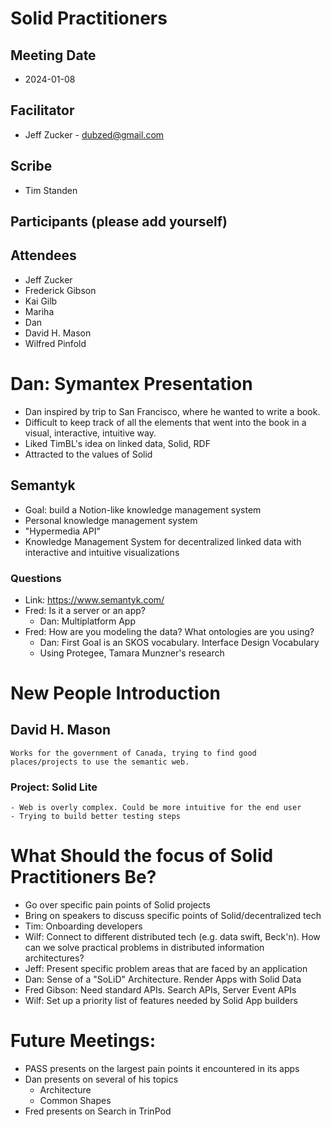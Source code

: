  # Solid Practitioners

## Meeting Date
* 2024-01-08


## Facilitator 
* Jeff Zucker - dubzed@gmail.com

## Scribe
* Tim Standen

## Participants (please add yourself)

## Attendees
  - Jeff Zucker
  - Frederick Gibson
  - Kai Gilb
  - Mariha
  - Dan
  - David H. Mason
  - Wilfred Pinfold

# Dan: Symantex Presentation

  - Dan inspired by trip to San Francisco, where he wanted to write a book.
  - Difficult to keep track of all the elements that went into the book in a visual, interactive, intuitive way.
  - Liked TimBL's idea on linked data, Solid, RDF
  - Attracted to the values of Solid
## Semantyk
  - Goal: build a Notion-like knowledge management system
  - Personal knowledge management system
  - "Hypermedia API"
  - Knowledge Management System for decentralized linked data with interactive and intuitive visualizations
### Questions
  - Link: https://www.semantyk.com/
  - Fred: Is it a server or an app?
    - Dan: Multiplatform App
  - Fred: How are you modeling the data? What ontologies are you using?
    - Dan: First Goal is an SKOS vocabulary. Interface Design Vocabulary
    - Using Protegee, Tamara Munzner's research

# New People Introduction

  ## David H. Mason
    Works for the government of Canada, trying to find good places/projects to use the semantic web.
  ### Project: Solid Lite
    - Web is overly complex. Could be more intuitive for the end user
    - Trying to build better testing steps

# What Should the focus of Solid Practitioners Be?

  - Go over specific pain points of Solid projects
  - Bring on speakers to discuss specific points of Solid/decentralized tech
  - Tim: Onboarding developers
  - Wilf: Connect to different distributed tech (e.g. data swift, Beck'n). How can we solve practical problems in distributed information architectures?
  - Jeff: Present specific problem areas that are faced by an application
  - Dan: Sense of a "SoLiD" Architecture. Render Apps with Solid Data
  - Fred Gibson: Need standard APIs. Search APIs, Server Event APIs
  - Wilf: Set up a priority list of features needed by Solid App builders

# Future Meetings:
  - PASS presents on the largest pain points it encountered in its apps
  - Dan presents on several of his topics
    - Architecture
    - Common Shapes
  - Fred presents on Search in TrinPod

